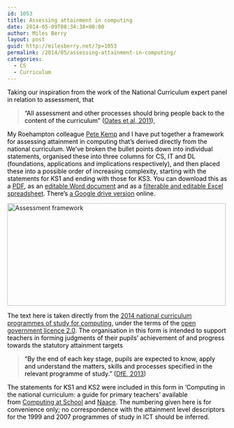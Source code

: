 ```yaml
---
id: 1053
title: Assessing attainment in computing
date: 2014-05-09T08:34:38+00:00
author: Miles Berry
layout: post
guid: http://milesberry.net/?p=1053
permalink: /2014/05/assessing-attainment-in-computing/
categories:
  - CS
  - Curriculum
---
```

<p style="color: #000000;">
  Taking our inspiration from the work of the National Curriculum expert panel in relation to assessment, that
</p>

<blockquote style="color: #000000;">
  <p>
    “All assessment and other processes should bring people back to the content of the curriculum” (<a href="https://www.gov.uk/government/uploads/system/uploads/attachment_data/file/175439/NCR-Expert_Panel_Report.pdf">Oates et al, 2011</a>),
  </p>
</blockquote>

<p style="color: #000000;">
  My Roehampton colleague <a href="https://twitter.com/peterejkemp">Pete Kemp</a> and I have put together a framework for assessing attainment in computing that’s derived directly from the national curriculum. We’ve broken the bullet points down into individual statements, organised these into three columns for CS, IT and DL (foundations, applications and implications respectively), and then placed these into a possible order of increasing complexity, starting with the statements for KS1 and ending with those for KS3. You can download this as a <a href="http://community.computingatschool.org.uk/files/3073/original.pdf">PDF</a>, as an <a href="http://community.computingatschool.org.uk/files/3071/original.docx">editable Word document</a> and as a <a href="http://community.computingatschool.org.uk/files/3072/original.xlsx">filterable and editable Excel spreadsheet</a>. There’s <a href="https://docs.google.com/document/d/1avlz1AIwdK3sh8Svdux4sbC84x6nMidBjuUzqBx8ZWw/edit">a Google drive version</a> online.
</p>

<p style="color: #000000;">
  <a href="http://community.computingatschool.org.uk/files/3073/original.pdf"><img class="alignnone" title="Assessment framework" src="https://dl.dropboxusercontent.com/u/8648376/aac2.png" alt="Assessment framework" width="500" height="235" /></a>
</p>

<p style="color: #000000;">
  The text here is taken directly from the <a href="https://www.gov.uk/government/publications/national-curriculum-in-england-computing-programmes-of-study/national-curriculum-in-england-computing-programmes-of-study">2014 national curriculum programmes of study for computing</a>, under the terms of the <a href="http://www.nationalarchives.gov.uk/doc/open-government-licence/version/2/">open government licence 2.0</a>. The organisation in this form is intended to support teachers in forming judgments of their pupils’ achievement of and progress towards the statutory attainment targets
</p>

<blockquote style="color: #000000;">
  <p>
    “By the end of each key stage, pupils are expected to know, apply and understand the matters, skills and processes specified in the relevant programme of study.” (<a href="https://www.gov.uk/government/publications/national-curriculum-in-england-computing-programmes-of-study/national-curriculum-in-england-computing-programmes-of-study">DfE, 2013</a>)
  </p>
</blockquote>

<p style="color: #000000;">
  The statements for KS1 and KS2 were included in this form in ‘Computing in the national curriculum: a guide for primary teachers’ available from <a href="http://www.computingatschool.org.uk/data/uploads/CASPrimaryComputing.pdf">Computing at School</a> and <a href="http://www.naace.co.uk/get.html?_Action=GetFile&_Key=Data33992&_Id=2495&_Wizard=0&_DontCache=1383908593">Naace</a>. The numbering given here is for convenience only; no correspondence with the attainment level descriptors for the 1999 and 2007 programmes of study in ICT should be inferred.
</p>